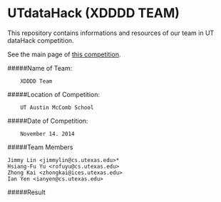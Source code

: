 UTdataHack (XDDDD TEAM)
======================

This repository contains informations and resources of our team in UT dataHack competition. 

See the main page of [this competition](http://www.mccombs.utexas.edu/Business-Analytics/Industry-Involvement/dataHACK%20UT).

#####Name of Team:

        XDDDD Team

#####Location of Competition: 

        UT Austin McComb School

#####Date of Competition: 

        November 14. 2014 

#####Team Members

    Jimmy Lin <jimmylin@cs.utexas.edu>*
    Hsiang-Fu Yu <rofuyu@cs.utexas.edu>
    Zhong Kai <zhongkai@ices.utexas.edu>
    Ian Yen <ianyen@cs.utexas.edu> 

#####Result
